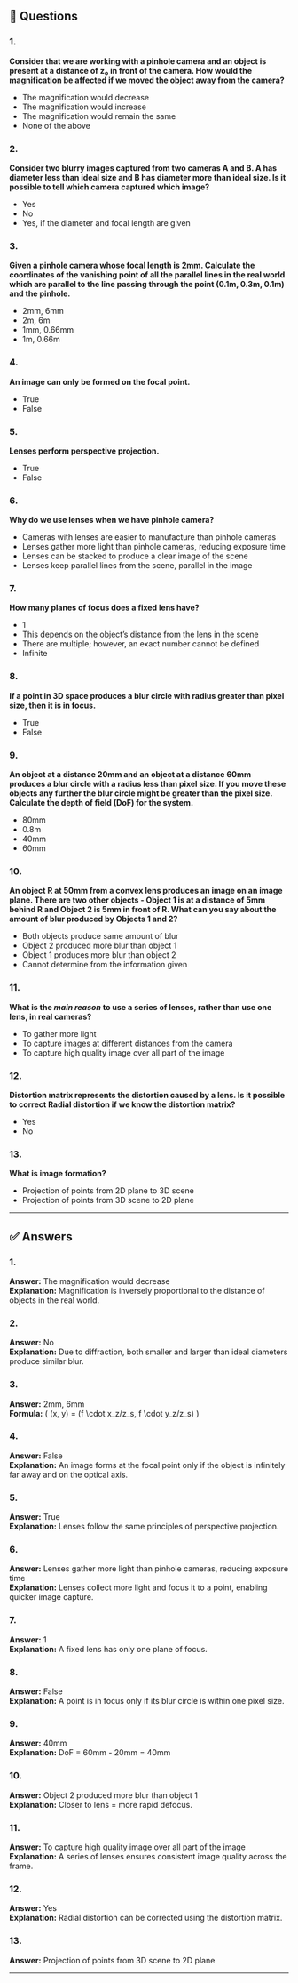 ## 📝 Questions

### 1.

**Consider that we are working with a pinhole camera and an object is present at a distance of z₀ in front of the camera. How would the magnification be affected if we moved the object away from the camera?**

- The magnification would decrease
- The magnification would increase
- The magnification would remain the same
- None of the above

### 2.

**Consider two blurry images captured from two cameras A and B. A has diameter less than ideal size and B has diameter more than ideal size. Is it possible to tell which camera captured which image?**

- Yes
- No
- Yes, if the diameter and focal length are given

### 3.

**Given a pinhole camera whose focal length is 2mm. Calculate the coordinates of the vanishing point of all the parallel lines in the real world which are parallel to the line passing through the point (0.1m, 0.3m, 0.1m) and the pinhole.**

- 2mm, 6mm
- 2m, 6m
- 1mm, 0.66mm
- 1m, 0.66m


### 4.

**An image can only be formed on the focal point.**

- True
- False

### 5.

**Lenses perform perspective projection.**

- True
- False

### 6.

**Why do we use lenses when we have pinhole camera?**

- Cameras with lenses are easier to manufacture than pinhole cameras
- Lenses gather more light than pinhole cameras, reducing exposure time
- Lenses can be stacked to produce a clear image of the scene
- Lenses keep parallel lines from the scene, parallel in the image

### 7.

**How many planes of focus does a fixed lens have?**

- 1
- This depends on the object’s distance from the lens in the scene
- There are multiple; however, an exact number cannot be defined
- Infinite


### 8.

**If a point in 3D space produces a blur circle with radius greater than pixel size, then it is in focus.**

- True
- False

### 9.

**An object at a distance 20mm and an object at a distance 60mm produces a blur circle with a radius less than pixel size. If you move these objects any further the blur circle might be greater than the pixel size. Calculate the depth of field (DoF) for the system.**

- 80mm
- 0.8m
- 40mm
- 60mm

### 10.

**An object R at 50mm from a convex lens produces an image on an image plane. There are two other objects - Object 1 is at a distance of 5mm behind R and Object 2 is 5mm in front of R. What can you say about the amount of blur produced by Objects 1 and 2?**

- Both objects produce same amount of blur
- Object 2 produced more blur than object 1
- Object 1 produces more blur than object 2
- Cannot determine from the information given


### 11.

**What is the _main reason_ to use a series of lenses, rather than use one lens, in real cameras?**

- To gather more light
- To capture images at different distances from the camera
- To capture high quality image over all part of the image

### 12.

**Distortion matrix represents the distortion caused by a lens. Is it possible to correct Radial distortion if we know the distortion matrix?**

- Yes
- No

### 13.

**What is image formation?**

- Projection of points from 2D plane to 3D scene
- Projection of points from 3D scene to 2D plane

---

## ✅ Answers

### 1.

**Answer:** The magnification would decrease  
**Explanation:** Magnification is inversely proportional to the distance of objects in the real world.

### 2.

**Answer:** No  
**Explanation:** Due to diffraction, both smaller and larger than ideal diameters produce similar blur.

### 3.

**Answer:** 2mm, 6mm  
**Formula:** \( (x, y) = (f \cdot x_z/z_s, f \cdot y_z/z_s) \)


### 4.

**Answer:** False  
**Explanation:** An image forms at the focal point only if the object is infinitely far away and on the optical axis.

### 5.

**Answer:** True  
**Explanation:** Lenses follow the same principles of perspective projection.

### 6.

**Answer:** Lenses gather more light than pinhole cameras, reducing exposure time  
**Explanation:** Lenses collect more light and focus it to a point, enabling quicker image capture.

### 7.

**Answer:** 1  
**Explanation:** A fixed lens has only one plane of focus.


### 8.

**Answer:** False  
**Explanation:** A point is in focus only if its blur circle is within one pixel size.

### 9.

**Answer:** 40mm  
**Explanation:** DoF = 60mm - 20mm = 40mm

### 10.

**Answer:** Object 2 produced more blur than object 1  
**Explanation:** Closer to lens = more rapid defocus.


### 11.

**Answer:** To capture high quality image over all part of the image  
**Explanation:** A series of lenses ensures consistent image quality across the frame.

### 12.

**Answer:** Yes  
**Explanation:** Radial distortion can be corrected using the distortion matrix.

### 13.

**Answer:** Projection of points from 3D scene to 2D plane

---
